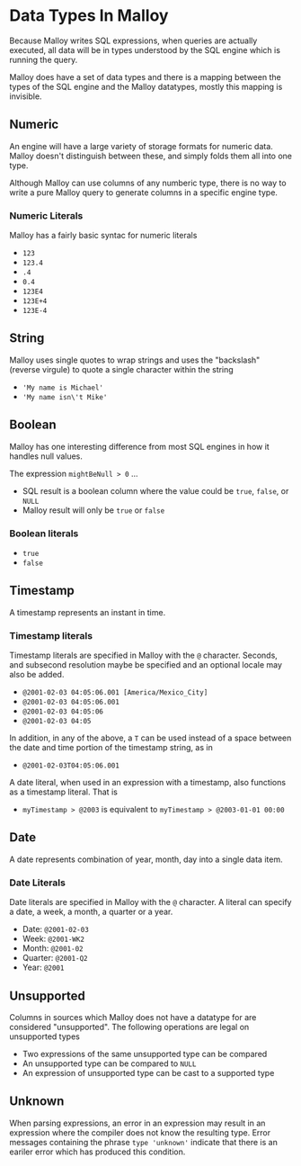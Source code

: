 # Data Types In Malloy

Because Malloy writes SQL expressions, when queries are actually executed, all data will be in types understood by the SQL engine which is running the query.

Malloy does have a set of data types and there is a mapping between the types of the SQL engine and the Malloy datatypes, mostly this mapping is invisible.

## Numeric

An engine will have a large variety of storage formats for numeric data. Malloy doesn't distinguish between these, and simply folds them all into one type.

Although Malloy can use columns of any numberic type, there is no way to write a pure Malloy query to generate columns in a specific engine type.

### Numeric Literals

Malloy has a fairly basic syntac for numeric literals

* `123`
* `123.4`
* `.4`
* `0.4`
* `123E4`
* `123E+4`
* `123E-4`

## String

Malloy uses single quotes to wrap strings and uses the "backslash" (reverse virgule) to quote a single character within the string

* `'My name is Michael'`
* `'My name isn\'t Mike'`

## Boolean

Malloy has one interesting difference from most SQL engines in how it handles null values.

The expression `mightBeNull > 0` ...
* SQL result is a boolean column where the value could be `true`, `false`, or `NULL`
* Malloy result will only be `true` or `false`

### Boolean literals

* `true`
* `false`

## Timestamp

A timestamp represents an instant in time.

### Timestamp literals

Timestamp literals are specified in Malloy with the `@` character. Seconds, and subsecond resolution maybe be specified and an optional locale may also be added.

* `@2001-02-03 04:05:06.001 [America/Mexico_City]`
* `@2001-02-03 04:05:06.001`
* `@2001-02-03 04:05:06`
* `@2001-02-03 04:05`

In addition, in any of the above, a `T` can be used instead of a space between the date and time portion of the timestamp string, as in

* `@2001-02-03T04:05:06.001`

A date literal, when used in an expression with a timestamp, also functions as a timestamp literal. That is

* `myTimestamp > @2003` is equivalent to `myTimestamp > @2003-01-01 00:00`

## Date

A date represents combination of year, month, day into a single data item.

### Date Literals

Date literals are specified in Malloy with the `@` character. A literal can specify a date, a week, a month, a quarter or a year.

* Date: `@2001-02-03`
* Week: `@2001-WK2`
* Month: `@2001-02`
* Quarter: `@2001-Q2`
* Year: `@2001`

## Unsupported

Columns in sources which Malloy does not have a datatype for are considered "unsupported". The following operations are legal on unsupported types

* Two expressions of the same unsupported type can be compared
* An unsupported type can be compared to `NULL`
* An expression of unsupported type can be cast to a supported type

## Unknown

When parsing expressions, an error in an expression may result in an expression where the compiler does not know the resulting type. Error messages containing the phrase `type 'unknown'` indicate that there is an eariler error which has produced this condition.
